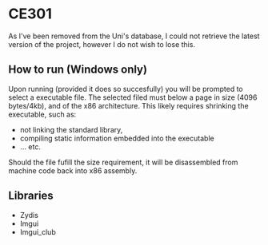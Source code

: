 # CE301

As I've been removed from the Uni's database, I could not retrieve the latest version of the project, however I do not wish to lose this.


## How to run (Windows only)

Upon running (provided it does so succesfully) you will be prompted to select a executable file.
The selected filed must below a page in size (4096 bytes/4kb), and of the x86 architecture.
This likely requires shrinking the executable, such as:
 - not linking the standard library,
 - compiling static information embedded into the executable
 - ... etc.

Should the file fufill the size requirement, it will be disassembled from machine code back into x86 assembly.

## Libraries
- Zydis
- Imgui
- Imgui_club
